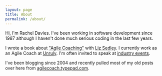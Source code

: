 ```yaml
---
layout: page
title: About
permalink: /about/
---
```


Hi, I'm Rachel Davies. I've been working in software development since 1987 although I haven't done much serious coding in the last few years.

I wrote a book about ["Agile Coaching"](https://pragprog.com/book/sdcoach/agile-coaching) with [Liz Sedley](https://pragprog.com/users/display_profile/48266). I currently work as an Agile Coach at [Unruly](http://tech.unruly.co/). I'm often invited to speak at [industry events](http://lanyrd.com/profile/rachelcdavies/). 

I've been blogging since 2004 and recently pulled most of my old posts over here from
 [agilecoach.typepad.com](http://agilecoach.typepad.com). 